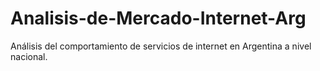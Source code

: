 # Analisis-de-Mercado-Internet-Arg
Análisis del comportamiento de servicios de internet en Argentina a nivel nacional. 
